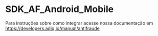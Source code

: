 # SDK_AF_Android_Mobile
Para instruções sobre como integrar acesse nossa documentação em https://developers.adiq.io/manual/antifraude
